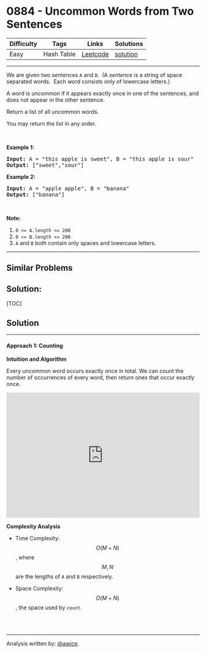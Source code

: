 # 0884 - Uncommon Words from Two Sentences

Difficulty  | Tags | Links | Solutions
----------- | ---- | ----- | -----
Easy | Hash Table | [Leetcode](https://leetcode.com/problems/uncommon-words-from-two-sentences) | [solution](https://leetcode.com/problems/uncommon-words-from-two-sentences/solution/)


-----------

<p>We are given two sentences <code>A</code> and <code>B</code>.&nbsp; (A <em>sentence</em>&nbsp;is a string of space separated words.&nbsp; Each <em>word</em> consists only of lowercase letters.)</p>

<p>A word is <em>uncommon</em>&nbsp;if it appears exactly once in one of the sentences, and does not appear in the other sentence.</p>

<p>Return a list of all uncommon words.&nbsp;</p>

<p>You may return the list in any order.</p>

<p>&nbsp;</p>

<ol>
</ol>

<div>
<p><strong>Example 1:</strong></p>

<pre>
<strong>Input: </strong>A = <span id="example-input-1-1">&quot;this apple is sweet&quot;</span>, B = <span id="example-input-1-2">&quot;this apple is sour&quot;</span>
<strong>Output: </strong><span id="example-output-1">[&quot;sweet&quot;,&quot;sour&quot;]</span>
</pre>

<div>
<p><strong>Example 2:</strong></p>

<pre>
<strong>Input: </strong>A = <span id="example-input-2-1">&quot;apple apple&quot;</span>, B = <span id="example-input-2-2">&quot;banana&quot;</span>
<strong>Output: </strong><span id="example-output-2">[&quot;banana&quot;]</span>
</pre>

<p>&nbsp;</p>

<p><strong>Note:</strong></p>

<ol>
	<li><code>0 &lt;= A.length &lt;= 200</code></li>
	<li><code>0 &lt;= B.length &lt;= 200</code></li>
	<li><code>A</code> and <code>B</code> both contain only spaces and lowercase letters.</li>
</ol>
</div>
</div>


-----------


## Similar Problems




## Solution:

[TOC]

## Solution
---
#### Approach 1: Counting

**Intuition and Algorithm**

Every uncommon word occurs exactly once in total.  We can count the number of occurrences of every word, then return ones that occur exactly once.

<iframe src="https://leetcode.com/playground/YwdvfZv6/shared" frameBorder="0" width="100%" height="327" name="YwdvfZv6"></iframe>

**Complexity Analysis**

* Time Complexity:  $$O(M + N)$$, where $$M, N$$ are the lengths of `A` and `B` respectively.

* Space Complexity:  $$O(M + N)$$, the space used by `count`.
<br />
<br />


---


Analysis written by: [@awice](https://leetcode.com/awice).
